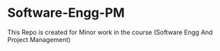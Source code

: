 # Software-Engg-PM
This Repo is created for Minor work in the course (Software Engg And Project Management)
